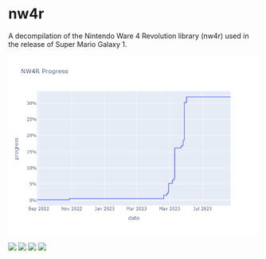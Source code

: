 # nw4r
A decompilation of the Nintendo Ware 4 Revolution library (nw4r) used in the release of Super Mario Galaxy 1.

<img src ="prog.png"/>

<img src ="https://img.shields.io/endpoint?url=https://raw.githubusercontent.com/shibbo/Petari/master/libs/nw4r/data/json/libnw4r_db.json&style=flat"/> <img src ="https://img.shields.io/endpoint?url=https://raw.githubusercontent.com/shibbo/Petari/master/libs/nw4r/data/json/libnw4r_lyt.json&style=flat"/> <img src ="https://img.shields.io/endpoint?url=https://raw.githubusercontent.com/shibbo/Petari/master/libs/nw4r/data/json/libnw4r_math.json&style=flat"/> <img src ="https://img.shields.io/endpoint?url=https://raw.githubusercontent.com/shibbo/Petari/master/libs/nw4r/data/json/libnw4r_ut.json&style=flat"/>